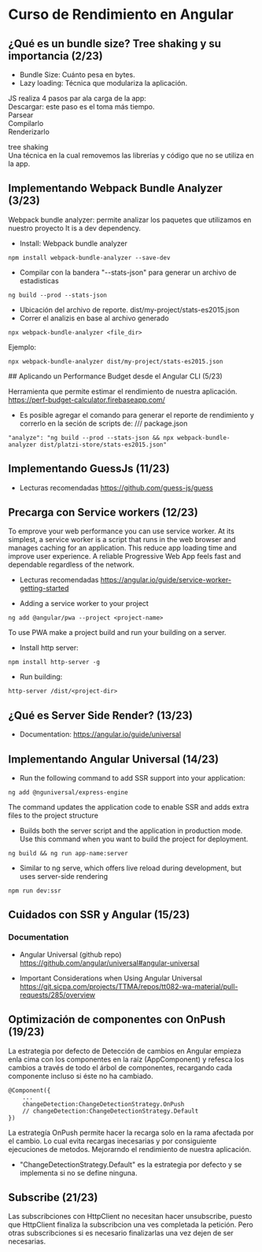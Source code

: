 # Curso de Rendimiento en Angular

## ¿Qué es un bundle size? Tree shaking y su importancia (2/23)

- Bundle Size: Cuánto pesa en bytes.
- Lazy loading: Técnica que modulariza la aplicación.

JS realiza 4 pasos par ala carga de la app:
<br>
Descargar: este paso es el toma más tiempo.
<br>
Parsear
<br>
Compilarlo
<br>
Renderizarlo

tree shaking
<br>
Una técnica en la cual removemos las librerías y código que no se utiliza en la app.

## Implementando Webpack Bundle Analyzer (3/23)

Webpack bundle analyzer: permite analizar los paquetes que utilizamos en nuestro proyecto
It is a dev dependency.

- Install: Webpack bundle analyzer
```
npm install webpack-bundle-analyzer --save-dev
```
- Compilar con la bandera "--stats-json" para generar un archivo de estadisticas
```
ng build --prod --stats-json
```
- Ubicación del archivo de reporte.
dist/my-project/stats-es2015.json
- Correr el analizis en base al archivo generado
```
npx webpack-bundle-analyzer <file_dir>
```
Ejemplo:
```
npx webpack-bundle-analyzer dist/my-project/stats-es2015.json
```

## Aplicando un Performance Budget desde el Angular CLI (5/23)

Herramienta que permite estimar el rendimiento de nuestra aplicación.
https://perf-budget-calculator.firebaseapp.com/

- Es posible agregar el comando para generar el reporte de rendimiento y correrlo en la seción de scripts de:
/// package.json
```
"analyze": "ng build --prod --stats-json && npx webpack-bundle-analyzer dist/platzi-store/stats-es2015.json"
```

## Implementando GuessJs (11/23)
- Lecturas recomendadas
https://github.com/guess-js/guess

## Precarga con Service workers (12/23)

To emprove your web performance you can use service worker.
At its simplest, a service worker is a script that runs in the web browser and manages caching for an application. This reduce app loading time and improve user experience. A reliable Progressive Web App feels fast and dependable regardless of the network.

- Lecturas recomendadas
https://angular.io/guide/service-worker-getting-started

- Adding a service worker to your project
```
ng add @angular/pwa --project <project-name>
```

To use PWA make a project build and run your building on a server.

- Install http server:
```
npm install http-server -g
```

- Run building:
```
http-server /dist/<project-dir>
```

## ¿Qué es Server Side Render? (13/23)

- Documentation: https://angular.io/guide/universal

## Implementando Angular Universal (14/23)

- Run the following command to add SSR support into your application:
```
ng add @nguniversal/express-engine
```

The command updates the application code to enable SSR and adds extra files to the project structure

- Builds both the server script and the application in production mode. Use this command when you want to build the project for deployment.
```
ng build && ng run app-name:server
```

- Similar to ng serve, which offers live reload during development, but uses server-side rendering
```
npm run dev:ssr
```

## Cuidados con SSR y Angular (15/23)

### Documentation

- Angular Universal (github repo)
https://github.com/angular/universal#angular-universal

- Important Considerations when Using Angular Universal
https://git.sicpa.com/projects/TTMA/repos/tt082-wa-material/pull-requests/285/overview

## Optimización de componentes con OnPush (19/23)

La estrategia por defecto de Detección de cambios en Angular empieza enla cima con los componentes en la raíz (AppComponent) y refesca los cambios a través de todo el árbol de componentes, recargando cada componente incluso si éste no ha cambiado.
```
@Component({
    ...
    changeDetection:ChangeDetectionStrategy.OnPush
    // changeDetection:ChangeDetectionStrategy.Default
})
```

La estrategía OnPush permite hacer la recarga solo en la rama afectada por el cambio. Lo cual evita recargas inecesarias y por consiguiente ejecuciones de metodos. Mejorarndo el rendimiento de nuestra aplicación.
- "ChangeDetectionStrategy.Default" es la estrategia por defecto y se implementa si no se define ninguna.

## Subscribe (21/23)

Las subscribciones con HttpClient no necesitan hacer unsubscribe, puesto que HttpClient finaliza la subscribcion una ves completada la petición.
Pero otras subscribciones si es necesario finalizarlas una vez dejen de ser necesarias.

